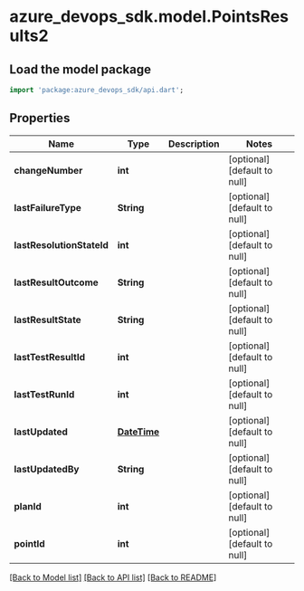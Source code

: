 # azure_devops_sdk.model.PointsResults2

## Load the model package
```dart
import 'package:azure_devops_sdk/api.dart';
```

## Properties
Name | Type | Description | Notes
------------ | ------------- | ------------- | -------------
**changeNumber** | **int** |  | [optional] [default to null]
**lastFailureType** | **String** |  | [optional] [default to null]
**lastResolutionStateId** | **int** |  | [optional] [default to null]
**lastResultOutcome** | **String** |  | [optional] [default to null]
**lastResultState** | **String** |  | [optional] [default to null]
**lastTestResultId** | **int** |  | [optional] [default to null]
**lastTestRunId** | **int** |  | [optional] [default to null]
**lastUpdated** | [**DateTime**](DateTime.md) |  | [optional] [default to null]
**lastUpdatedBy** | **String** |  | [optional] [default to null]
**planId** | **int** |  | [optional] [default to null]
**pointId** | **int** |  | [optional] [default to null]

[[Back to Model list]](../README.md#documentation-for-models) [[Back to API list]](../README.md#documentation-for-api-endpoints) [[Back to README]](../README.md)


